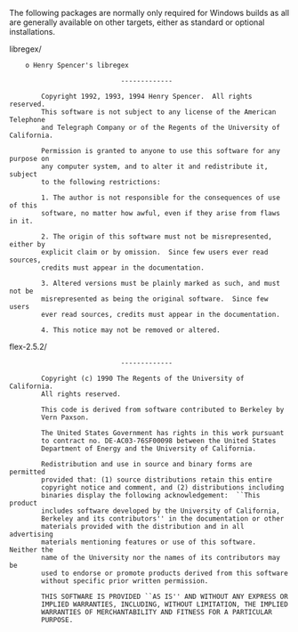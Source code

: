 
  The following packages are normally only required for Windows builds as all are
  generally available on other targets, either as standard or optional installations.

  libregex/

        o Henry Spencer's libregex

                                -------------

            Copyright 1992, 1993, 1994 Henry Spencer.  All rights reserved.
            This software is not subject to any license of the American Telephone
            and Telegraph Company or of the Regents of the University of California.

            Permission is granted to anyone to use this software for any purpose on
            any computer system, and to alter it and redistribute it, subject
            to the following restrictions:

            1. The author is not responsible for the consequences of use of this
            software, no matter how awful, even if they arise from flaws in it.

            2. The origin of this software must not be misrepresented, either by
            explicit claim or by omission.  Since few users ever read sources,
            credits must appear in the documentation.

            3. Altered versions must be plainly marked as such, and must not be
            misrepresented as being the original software.  Since few users
            ever read sources, credits must appear in the documentation.

            4. This notice may not be removed or altered.

  flex-2.5.2/


                                -------------

            Copyright (c) 1990 The Regents of the University of California.
            All rights reserved.

            This code is derived from software contributed to Berkeley by
            Vern Paxson.

            The United States Government has rights in this work pursuant
            to contract no. DE-AC03-76SF00098 between the United States
            Department of Energy and the University of California.

            Redistribution and use in source and binary forms are permitted
            provided that: (1) source distributions retain this entire
            copyright notice and comment, and (2) distributions including
            binaries display the following acknowledgement:  ``This product
            includes software developed by the University of California,
            Berkeley and its contributors'' in the documentation or other
            materials provided with the distribution and in all advertising
            materials mentioning features or use of this software.  Neither the
            name of the University nor the names of its contributors may be
            used to endorse or promote products derived from this software
            without specific prior written permission.

            THIS SOFTWARE IS PROVIDED ``AS IS'' AND WITHOUT ANY EXPRESS OR
            IMPLIED WARRANTIES, INCLUDING, WITHOUT LIMITATION, THE IMPLIED
            WARRANTIES OF MERCHANTABILITY AND FITNESS FOR A PARTICULAR
            PURPOSE.




